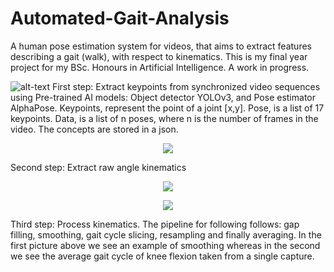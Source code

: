 # Automated-Gait-Analysis
A human pose estimation system for videos, that aims to extract features describing a gait (walk), with respect to kinematics.
This is my final year project for my BSc. Honours in Artificial Intelligence. A work in progress.

![alt-text](https://github.com/RussellSB/Automated-Gait-Analysis/blob/master/demo/example.gif)
First step: Extract keypoints from synchronized video sequences using Pre-trained AI models: Object detector YOLOv3, and Pose estimator AlphaPose. Keypoints, represent the point of a joint [x,y]. Pose, is a list of 17 keypoints. Data, is a list of n poses, where n is the number of frames in the video. The concepts are stored in a json.

<p align="center">
  <img src="https://github.com/RussellSB/Automated-Gait-Analysis/blob/master/demo/example2.gif">
</p>
Second step: Extract raw angle kinematics

<p align="center">
  <img src="https://github.com/RussellSB/automated-gait-analysis/blob/master/demo/example3_1.png">
</p>
<p align="center">
  <img src="https://github.com/RussellSB/automated-gait-analysis/blob/master/demo/example3_2.png">
</p>
Third step: Process kinematics. The pipeline for following follows: gap filling, smoothing, gait cycle slicing, resampling and finally averaging. In the first picture above we see an example of smoothing whereas in the second we see the average gait cycle of knee flexion taken from a single capture.
